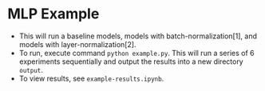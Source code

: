 # MLP Example

* This will run a baseline models, models with batch-normalization[1], and models with layer-normalization[2].
* To run, execute command `python example.py`.  This will run a series of 6 experiments sequentially and output the results into a new directory `output`.
* To view results, see `example-results.ipynb`.
